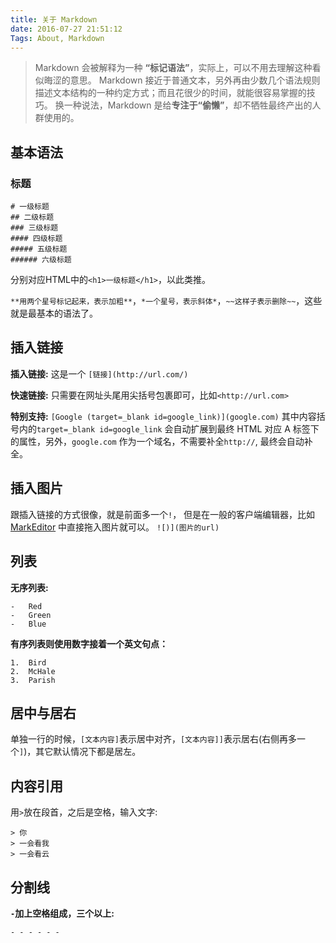 ```yaml
---
title: 关于 Markdown
date: 2016-07-27 21:51:12
Tags: About, Markdown
---
```


> Markdown 会被解释为一种 **“标记语法”**，实际上，可以不用去理解这种看似晦涩的意思。
> Markdown 接近于普通文本，另外再由少数几个语法规则描述文本结构的一种约定方式；而且花很少的时间，就能很容易掌握的技巧。
> 换一种说法，Markdown 是给**专注于“偷懒”**，却不牺牲最终产出的人群使用的。

## 基本语法

###  标题
```
# 一级标题
## 二级标题
### 三级标题
#### 四级标题
##### 五级标题
###### 六级标题
```
分别对应HTML中的`<h1>一级标题</h1>`，以此类推。

`**用两个星号标记起来，表示加粗**`，`*一个星号，表示斜体*`，`~~这样子表示删除~~`，这些就是最基本的语法了。


## 插入链接
**插入链接:**
这是一个 `[链接](http://url.com/)`

**快速链接:**
只需要在网址头尾用尖括号包裹即可，比如`<http://url.com>`

**特别支持:**
`[Google (target=_blank id=google_link)](google.com)`  其中内容括号内的`target=_blank id=google_link` 会自动扩展到最终 HTML 对应 A 标签下的属性，另外，`google.com` 作为一个域名，不需要补全`http://`, 最终会自动补全。


## 插入图片
跟插入链接的方式很像，就是前面多一个`!`， 但是在一般的客户端编辑器，比如 [MarkEditor](http://markeditor.com) 中直接拖入图片就可以。
`![)](图片的url)`


## 列表

**无序列表:**
```
-   Red
-   Green
-   Blue
```
**有序列表则使用数字接着一个英文句点：**
```
1.  Bird
2.  McHale
3.  Parish
```


## 居中与居右
单独一行的时候，`[文本内容]`表示居中对齐，`[文本内容]]`表示居右(右侧再多一个`]`)，其它默认情况下都是居左。


## 内容引用
用`>`放在段首，之后是空格，输入文字:

```
> 你
> 一会看我
> 一会看云
```



## 分割线
**`-`加上空格组成，三个以上:**
```
- - - - - -
```